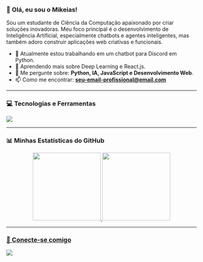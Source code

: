 ### 👋 Olá, eu sou o Mikeias!
<p align="left">
  Sou um estudante de Ciência da Computação apaixonado por criar soluções inovadoras. Meu foco principal é o desenvolvimento de Inteligência Artificial, especialmente chatbots e agentes inteligentes, mas também adoro construir aplicações web criativas e funcionais.
</p>

- 🔭 Atualmente estou trabalhando em um chatbot para Discord em Python.
- 🌱 Aprendendo mais sobre Deep Learning e React.js.
- 💬 Me pergunte sobre: **Python, IA, JavaScript e Desenvolvimento Web**.
- 📫 Como me encontrar: **seu-email-profissional@email.com**

---

### 💻 Tecnologias e Ferramentas
<p align="left">
  <a href="https://skillicons.dev">
    <img src="https://skillicons.dev/icons?i=python,tensorflow,js,react,nodejs,html,css,git" />
  </a>
</p>

---

### 📊 Minhas Estatísticas do GitHub
<div align="center">
  <a href="https://github.com/kuaua11z-ai">
    <img height="180em" src="https://github-readme-stats.vercel.app/api?username=kuaua11z-ai&show_icons=true&theme=tokyonight&include_all_commits=true&count_private=true"/>
    <img height="180em" src="https://github-readme-stats.vercel.app/api/top-langs/?username=kuaua11z-ai&layout=compact&langs_count=7&theme=tokyonight"/>
  </div>

---

### 🔗 Conecte-se comigo
<p align="left">
<a href="kaua: kaua11z@gmail.com"><img src="https://img.shields.io/badge/Email-D14836?style=for-the-badge&logo=gmail&logoColor=white" target="_blank"></a>
</p>

<!--
**kuaua11z-ai/kuaua11z-ai** is a ✨ _special_ ✨ repository because its `README.md` (this file) appears on your GitHub profile.

Here are some ideas to get you started:

- 🔭 I’m currently working on ...
- 🌱 I’m currently learning ...
- 👯 I’m looking to collaborate on ...
- 🤔 I’m looking for help with ...
- 💬 Ask me about ...
- 📫 How to reach me: ...
- 😄 Pronouns: ...
- ⚡ Fun fact: ...
-->
